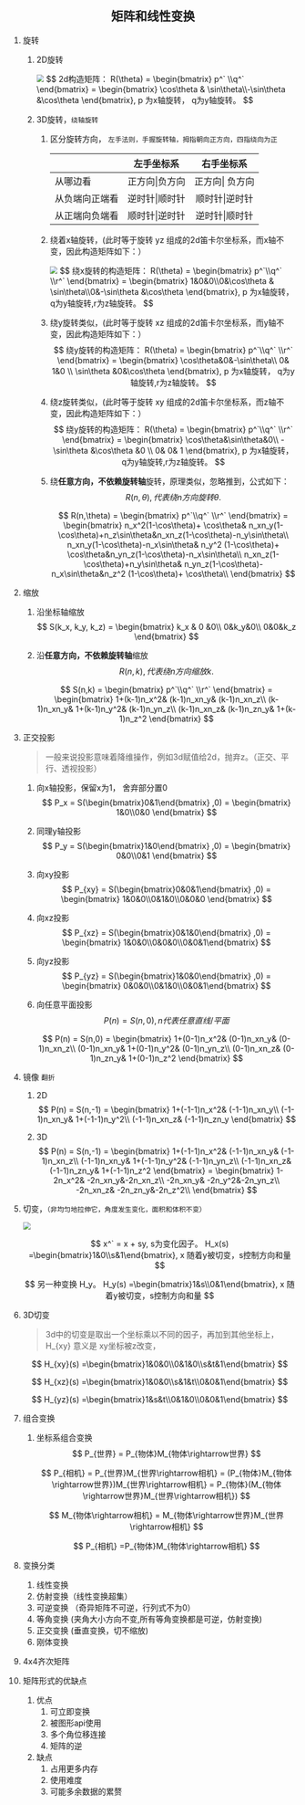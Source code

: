 ## <center>矩阵和线性变换</center>





1. 旋转
   
   1. 2D旋转
   
      <img src="D:\gitworkspace\WebSource\imgs\rotate2d.png" style="zoom:80%;" />
      $$
      2d构造矩阵：  R(\theta) = \begin{bmatrix} p^` \\q^` \end{bmatrix} = \begin{bmatrix} \cos\theta & \sin\theta\\-\sin\theta &\cos\theta \end{bmatrix}, p 为x轴旋转， q为y轴旋转。
      $$
   
   2. 3D旋转，`绕轴旋转`
   
      1. 区分旋转方向， `左手法则，手握旋转轴，拇指朝向正方向，四指绕向为正`
   
         |                |   左手坐标系   |   右手坐标系    |
         | :------------- | :------------: | :-------------: |
         | 从哪边看       | 正方向\|负方向 | 正方向\| 负方向 |
         | 从负端向正端看 | 逆时针\|顺时针 | 顺时针\|逆时针  |
         | 从正端向负端看 | 顺时针\|逆时针 | 逆时针\|顺时针  |
   
      2. 绕着x轴旋转，(此时等于旋转 yz 组成的2d笛卡尔坐标系，而x轴不变，因此构造矩阵如下：）
   
         <img src="D:\gitworkspace\WebSource\imgs\rotate3d.png" style="zoom:80%;" />
         $$
         绕x旋转的构造矩阵：  R(\theta) = \begin{bmatrix} p^`\\q^` \\r^` \end{bmatrix} = \begin{bmatrix} 1&0&0\\0&\cos\theta & \sin\theta\\0&-\sin\theta &\cos\theta \end{bmatrix}, p 为x轴旋转， q为y轴旋转,r为z轴旋转。
         $$
   
      3. 绕y旋转类似，(此时等于旋转 xz 组成的2d笛卡尔坐标系，而y轴不变，因此构造矩阵如下：）
         $$
         绕y旋转的构造矩阵：  R(\theta) = \begin{bmatrix} p^`\\q^` \\r^` \end{bmatrix} = \begin{bmatrix} 
         \cos\theta&0&-\sin\theta\\
         0& 1&0 \\
         \sin\theta &0&\cos\theta \end{bmatrix}, p 为x轴旋转， q为y轴旋转,r为z轴旋转。
         $$
   
      4. 绕z旋转类似，(此时等于旋转 xy 组成的2d笛卡尔坐标系，而z轴不变，因此构造矩阵如下：）
         $$
         绕y旋转的构造矩阵：  R(\theta) = \begin{bmatrix} p^`\\q^` \\r^` \end{bmatrix} = \begin{bmatrix} 
         \cos\theta&\sin\theta&0\\
         -\sin\theta &\cos\theta &0 \\
         0& 0& 1 
         \end{bmatrix}, p 为x轴旋转， q为y轴旋转,r为z轴旋转。
         $$
   
      5. 绕**任意方向，不依赖旋转轴**旋转，原理类似，忽略推到，公式如下：
         $$
         R(n, \theta),代表 绕n方向旋转 \theta.
         $$
         
         $$
         R(n,\theta) = \begin{bmatrix} p^`\\q^` \\r^` \end{bmatrix} = \begin{bmatrix} 
          n_x^2(1-\cos\theta)+   \cos\theta& n_xn_y(1-\cos\theta)+n_z\sin\theta&n_xn_z(1-\cos\theta)-n_y\sin\theta\\
         n_xn_y(1-\cos\theta)-n_x\sin\theta& n_y^2 (1-\cos\theta)+   \cos\theta&n_yn_z(1-\cos\theta)-n_x\sin\theta\\
         n_xn_z(1-\cos\theta)+n_y\sin\theta& n_yn_z(1-\cos\theta)-n_x\sin\theta&n_z^2 (1-\cos\theta)+    \cos\theta\\
         \end{bmatrix}
         $$
   
2. 缩放

   1. 沿坐标轴缩放
      $$
      S(k_x, k_y, k_z) = \begin{bmatrix} 
      k_x & 0 &0\\
      0&k_y&0\\
      0&0&k_z
      \end{bmatrix}
      $$
      

   2. 沿**任意方向，不依赖旋转轴**缩放
      $$
      R(n, k),代表 绕n方向缩放 k.
      $$
      
      $$
      S(n,k) = \begin{bmatrix} p^`\\q^` \\r^` \end{bmatrix} = \begin{bmatrix} 
       1+(k-1)n_x^2& (k-1)n_xn_y& (k-1)n_xn_z\\
       (k-1)n_xn_y& 1+(k-1)n_y^2& (k-1)n_yn_z\\
       (k-1)n_xn_z& (k-1)n_zn_y& 1+(k-1)n_z^2
      \end{bmatrix}
      $$

3. 正交投影

   > 一般来说投影意味着降维操作，例如3d赋值给2d，抛弃z。（正交、平行、透视投影）

   1. 向x轴投影，保留x为1， 舍弃部分置0
      $$
      P_x = S(\begin{bmatrix}0&1\end{bmatrix} ,0) = \begin{bmatrix} 1&0\\0&0 \end{bmatrix}
      $$
      

   2. 同理y轴投影
      $$
      P_y = S(\begin{bmatrix}1&0\end{bmatrix} ,0) = \begin{bmatrix} 0&0\\0&1 \end{bmatrix}
      $$

   3. 向xy投影
      $$
      P_{xy} = S(\begin{bmatrix}0&0&1\end{bmatrix} ,0) = \begin{bmatrix} 1&0&0\\0&1&0\\0&0&0 \end{bmatrix}
      $$

   4. 向xz投影
      $$
      P_{xz} = S(\begin{bmatrix}0&1&0\end{bmatrix} ,0) = \begin{bmatrix} 1&0&0\\0&0&0\\0&0&1\end{bmatrix}
      $$
      

   5. 向yz投影
      $$
      P_{yz} = S(\begin{bmatrix}1&0&0\end{bmatrix} ,0) = \begin{bmatrix} 0&0&0\\0&1&0\\0&0&1\end{bmatrix}
      $$

   6. 向任意平面投影
      $$
      P(n) = S(n, 0), n代表任意直线/平面
      $$
      
      $$
      P(n) = S(n,0) = \begin{bmatrix} 
       1+(0-1)n_x^2& (0-1)n_xn_y& (0-1)n_xn_z\\
       (0-1)n_xn_y& 1+(0-1)n_y^2& (0-1)n_yn_z\\
       (0-1)n_xn_z& (0-1)n_zn_y& 1+(0-1)n_z^2
      \end{bmatrix}
      $$

4. 镜像 `翻折`

   1. 2D
      $$
      P(n) = S(n,-1) = \begin{bmatrix} 
       1+(-1-1)n_x^2& (-1-1)n_xn_y\\
       (-1-1)n_xn_y& 1+(-1-1)n_y^2\\
       (-1-1)n_xn_z& (-1-1)n_zn_y
      \end{bmatrix}
      $$
      

   2. 3D
      $$
      P(n) = S(n,-1) = \begin{bmatrix} 
       1+(-1-1)n_x^2& (-1-1)n_xn_y& (-1-1)n_xn_z\\
       (-1-1)n_xn_y& 1+(-1-1)n_y^2& (-1-1)n_yn_z\\
       (-1-1)n_xn_z& (-1-1)n_zn_y& 1+(-1-1)n_z^2
      \end{bmatrix}
      = \begin{bmatrix}
      1-2n_x^2& -2n_xn_y&-2n_xn_z\\
      -2n_xn_y& -2n_y^2&-2n_yn_z\\
      -2n_xn_z& -2n_zn_y&-2n_z^2\\
      \end{bmatrix}
      $$

5. 切变，`（非均匀地拉伸它，角度发生变化，面积和体积不变）`

   <img src="D:\gitworkspace\WebSource\imgs\tbian.png" style="zoom:80%;" />

   
   $$
   x^` = x + sy,  s为变化因子。 H_x(s) =\begin{bmatrix}1&0\\s&1\end{bmatrix}, x 随着y被切变，s控制方向和量
   $$

   $$
   另一种变换 H_y。 H_y(s) =\begin{bmatrix}1&s\\0&1\end{bmatrix}, x 随着y被切变，s控制方向和量
   $$

   

6. 3D切变

   > 3d中的切变是取出一个坐标乘以不同的因子，再加到其他坐标上，H_{xy} 意义是 xy坐标被z改变，

   $$
   H_{xy}(s) =\begin{bmatrix}1&0&0\\0&1&0\\s&t&1\end{bmatrix}
   $$

   $$
   H_{xz}(s) =\begin{bmatrix}1&0&0\\s&1&t\\0&0&1\end{bmatrix}
   $$

   $$
   H_{yz}(s) =\begin{bmatrix}1&s&t\\0&1&0\\0&0&1\end{bmatrix}
   $$

7. 组合变换

   1. 坐标系组合变换
      $$
      P_{世界} = P_{物体}M_{物体\rightarrow世界}
      $$

      $$
      P_{相机} = P_{世界}M_{世界\rightarrow相机} = (P_{物体}M_{物体\rightarrow世界})M_{世界\rightarrow相机} = P_{物体}(M_{物体\rightarrow世界}M_{世界\rightarrow相机})
      $$

      $$
      M_{物体\rightarrow相机} = M_{物体\rightarrow世界}M_{世界\rightarrow相机} 
      $$

      $$
      P_{相机} =P_{物体}M_{物体\rightarrow相机}
      $$

8. 变换分类

   1. 线性变换
   2. 仿射变换（线性变换超集）
   3. 可逆变换 （奇异矩阵不可逆，行列式不为0）
   4. 等角变换   (夹角大小方向不变,所有等角变换都是可逆，仿射变换)
   5. 正交变换   (垂直变换，切不缩放)
   6. 刚体变换

9. 4x4齐次矩阵

10. 矩阵形式的优缺点

    1. 优点
       1. 可立即变换
       2. 被图形api使用
       3. 多个角位移连接
       4. 矩阵的逆
    2. 缺点
       1. 占用更多内存
       2. 使用难度
       3. 可能多余数据的累赘





